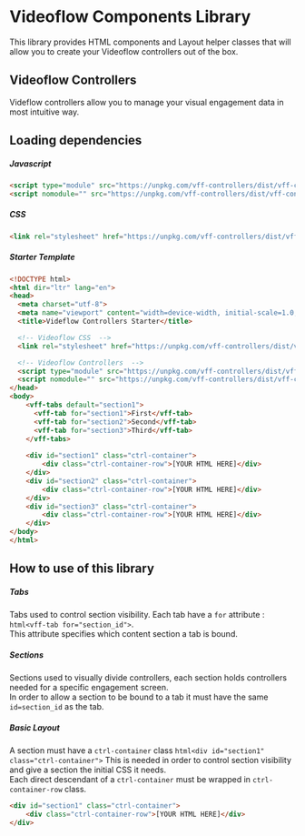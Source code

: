# Videoflow Components Library

This library provides HTML components and Layout helper classes that will allow you to create your
Videoflow controllers out of the box.

## Videoflow Controllers

Videflow controllers allow you to manage your visual engagement data in most intuitive way. 

## Loading dependencies

##### Javascript
```html
<script type="module" src="https://unpkg.com/vff-controllers/dist/vff-controller/vff-controller.esm.js"></script>
<script nomodule="" src="https://unpkg.com/vff-controllers/dist/vff-controller/vff-controller.js"></script>
```

##### CSS
```html
<link rel="stylesheet" href="https://unpkg.com/vff-controllers/dist/vff-controller/vff-controller.css"/>
```

##### Starter Template
```html
<!DOCTYPE html>
<html dir="ltr" lang="en">
<head>
  <meta charset="utf-8">
  <meta name="viewport" content="width=device-width, initial-scale=1.0, minimum-scale=1.0, maximum-scale=5.0">
  <title>Videflow Controllers Starter</title>

  <!-- Videoflow CSS  -->
  <link rel="stylesheet" href="https://unpkg.com/vff-controllers/dist/vff-controller/vff-controller.css"/>

  <!-- Videoflow Controllers  -->
  <script type="module" src="https://unpkg.com/vff-controllers/dist/vff-controller/vff-controller.esm.js"></script>
  <script nomodule="" src="https://unpkg.com/vff-controllers/dist/vff-controller/vff-controller.js"></script>
</head>
<body>
    <vff-tabs default="section1">
      <vff-tab for="section1">First</vff-tab>
      <vff-tab for="section2">Second</vff-tab>
      <vff-tab for="section3">Third</vff-tab>
    </vff-tabs>
    
    <div id="section1" class="ctrl-container">
        <div class="ctrl-container-row">[YOUR HTML HERE]</div>
    </div>
    <div id="section2" class="ctrl-container">
        <div class="ctrl-container-row">[YOUR HTML HERE]</div>
    </div>
    <div id="section3" class="ctrl-container">
        <div class="ctrl-container-row">[YOUR HTML HERE]</div>
    </div>
</body>
</html>
```

## How to use of this library

##### Tabs
Tabs used to control section visibility.
Each tab have a ```for``` attribute : ```html<vff-tab for="section_id">```.<br/>
This attribute specifies which content section a tab is bound.

##### Sections
Sections used to visually divide controllers, each section holds controllers needed for a specific engagement screen.<br/>
In order to allow a section to be bound to a tab it must have the same ```id=section_id``` as the tab.

##### Basic Layout
A section must have a ```ctrl-container``` class ```html<div id="section1" class="ctrl-container">```
This is needed in order to control section visibility and give a section the initial CSS it needs.
<br/>
Each direct descendant of a ```ctrl-container``` must be wrapped in  ```ctrl-container-row``` class.
```html
<div id="section1" class="ctrl-container">
    <div class="ctrl-container-row">[YOUR HTML HERE]</div>
</div>
```